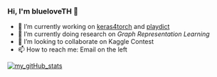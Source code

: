 ### Hi, I'm blueloveTH 👋

- 🔭 I’m currently working on [keras4torch](https://github.com/blueloveTH/keras4torch) and [playdict](https://github.com/blueloveTH/playdict)
- 🌱 I’m currently doing research on *Graph Representation Learning*
- 👯 I’m looking to collaborate on Kaggle Contest
- 📫 How to reach me: Email on the left

[![my_gitHub_stats](https://github-readme-stats.vercel.app/api?username=blueloveTH)]()

